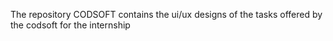 The repository CODSOFT contains the ui/ux designs of the tasks offered by the codsoft for the internship
